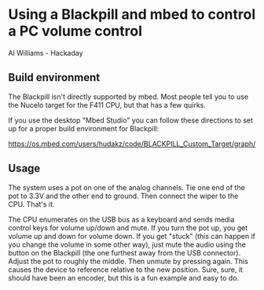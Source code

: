 # Using a Blackpill and mbed to control a PC volume control

Al Williams - Hackaday

## Build environment

The Blackpill isn't directly supported by mbed. Most people tell you to use the Nucelo target
for the F411 CPU, but that has a few quirks. 

If you use the desktop "Mbed Studio" you can follow these directions to set up for a proper 
build environment for Blackpill:

https://os.mbed.com/users/hudakz/code/BLACKPILL_Custom_Target/graph/

## Usage
The system uses a pot on one of the analog channels. Tie one end of the pot to 3.3V and the other end
to ground. Then connect the wiper to the CPU. That's it.

The CPU enumerates on the USB bus as a keyboard and sends media control keys for volume up/down and mute.
If you turn the pot up, you get volume up and down for volume down. If you get "stuck" (this can happen 
if you change the volume in some other way), just mute the audio using the button on the Blackpill (the one
furthest away from the USB connector). Adjust the pot to roughly the middle. Then unmute by pressing again.
This causes the device to reference relative to the new position. Sure, sure, it should have been
an encoder, but this is a fun example and easy to do.

